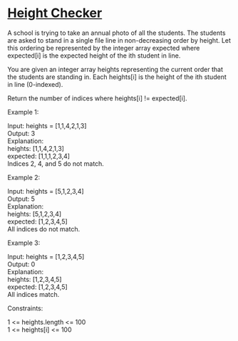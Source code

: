 # [Height Checker](https://leetcode.com/problems/height-checker/)

A school is trying to take an annual photo of all the students. The students are asked to stand in a single file line in non-decreasing order by height. Let this ordering be represented by the integer array expected where expected[i] is the expected height of the ith student in line.  

You are given an integer array heights representing the current order that the students are standing in. Each heights[i] is the height of the ith student in line (0-indexed).  

Return the number of indices where heights[i] != expected[i].  

Example 1:  

Input: heights = [1,1,4,2,1,3]  
Output: 3  
Explanation:   
heights:  [1,1,4,2,1,3]  
expected: [1,1,1,2,3,4]  
Indices 2, 4, and 5 do not match.  

Example 2:  

Input: heights = [5,1,2,3,4]  
Output: 5  
Explanation:  
heights:  [5,1,2,3,4]  
expected: [1,2,3,4,5]  
All indices do not match.    

Example 3:  

Input: heights = [1,2,3,4,5]  
Output: 0  
Explanation:  
heights:  [1,2,3,4,5]  
expected: [1,2,3,4,5]  
All indices match.  
 
Constraints:  

1 <= heights.length <= 100  
1 <= heights[i] <= 100  